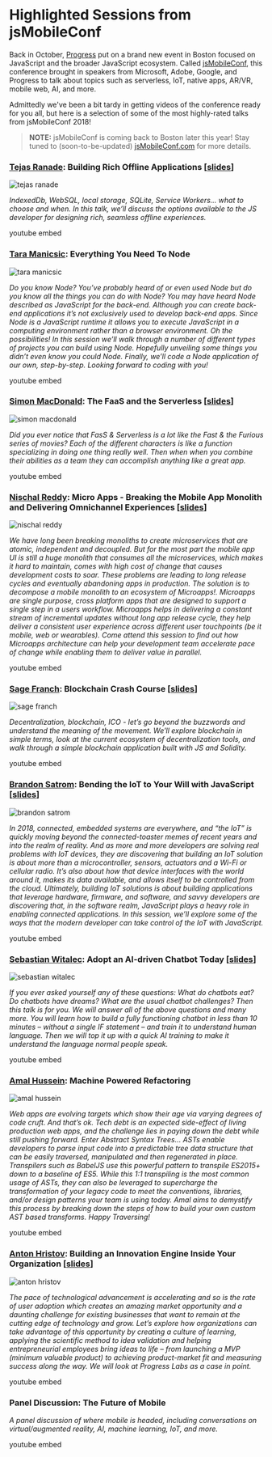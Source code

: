 # Highlighted Sessions from jsMobileConf

Back in October, [Progress](https://www.progress.com/) put on a brand new event in Boston focused on JavaScript and the broader JavaScript ecosystem. Called [jsMobileConf](https://jsmobileconf.com/), this conference brought in speakers from Microsoft, Adobe, Google, and Progress to talk about topics such as serverless, IoT, native apps, AR/VR, mobile web, AI, and more.

Admittedly we've been a bit tardy in getting videos of the conference ready for you all, but here is a selection of some of the most highly-rated talks from jsMobileConf 2018!

> **NOTE:** jsMobileConf is coming back to Boston later this year! Stay tuned to (soon-to-be-updated) [jsMobileConf.com](https://jsmobileconf.com/) for more details.

### [Tejas Ranade](https://twitter.com/tejasrnd): Building Rich Offline Applications [[slides](https://github.com/rdlauer/jsmobileconf-2018-speakers/blob/master/Ranade%20-%20Building%20Offline%20Apps.key?raw=true)]

![tejas ranade](tejasranade.jpg)

*IndexedDb, WebSQL, local storage, SQLite, Service Workers… what to choose and when. In this talk, we’ll discuss the options available to the JS developer for designing rich, seamless offline experiences.*

youtube embed

### [Tara Manicsic](https://twitter.com/Tzmanics): Everything You Need To Node

![tara manicsic](taramanicsic.jpg)

*Do you know Node? You’ve probably heard of or even used Node but do you know all the things you can do with Node? You may have heard Node described as JavaScript for the back-end. Although you can create back-end applications it’s not exclusively used to develop back-end apps. Since Node is a JavaScript runtime it allows you to execute JavaScript in a computing environment rather than a browser environment. Oh the possibilities! In this session we’ll walk through a number of different types of projects you can build using Node. Hopefully unveiling some things you didn’t even know you could Node. Finally, we’ll code a Node application of our own, step-by-step. Looking forward to coding with you!*

youtube embed

### [Simon MacDonald](https://twitter.com/macdonst): The FaaS and the Serverless [[slides](https://slides.com/simonmacdonald/the-faas-and-the-serverless-39)]

![simon macdonald](simonmacdonald.jpg)

*Did you ever notice that FasS & Serverless is a lot like the Fast & the Furious series of movies? Each of the different characters is like a function specializing in doing one thing really well. Then when when you combine their abilities as a team they can accomplish anything like a great app.*

youtube embed

### [Nischal Reddy](https://twitter.com/nischalsrinivas): Micro Apps - Breaking the Mobile App Monolith and Delivering Omnichannel Experiences [[slides](https://github.com/rdlauer/jsmobileconf-2018-speakers/blob/master/Reddy%20-%20Microapps.pptx?raw=true)]

![nischal reddy](nischalreddy.jpg)

*We have long been breaking monoliths to create microservices that are atomic, independent and decoupled. But for the most part the mobile app UI is still a huge monolith that consumes all the microservices, which makes it hard to maintain, comes with high cost of change that causes development costs to soar. These problems are leading to long release cycles and eventually abandoning apps in production. The solution is to decompose a mobile monolith to an ecosystem of Microapps!. Microapps are single purpose, cross platform apps that are designed to support a single step in a users workflow. Microapps helps in delivering a constant stream of incremental updates without long app release cycle, they help deliver a consistent user experience across different user touchpoints (be it mobile, web or wearables). Come attend this session to find out how Microapps architecture can help your development team accelerate pace of change while enabling them to deliver value in parallel.*

youtube embed

### [Sage Franch](https://twitter.com/theTrendyTechie): Blockchain Crash Course [[slides](https://github.com/rdlauer/jsmobileconf-2018-speakers/blob/master/Franch%20-%20Blockchain.pptx?raw=true)]

![sage franch](sagefranch.jpg)

*Decentralization, blockchain, ICO - let’s go beyond the buzzwords and understand the meaning of the movement. We’ll explore blockchain in simple terms, look at the current ecosystem of decentralization tools, and walk through a simple blockchain application built with JS and Solidity.*

youtube embed

### [Brandon Satrom](https://twitter.com/BrandonSatrom): Bending the IoT to Your Will with JavaScript [[slides](https://github.com/rdlauer/jsmobileconf-2018-speakers/raw/master/Satrom%20-%20IoT.pdf)]

![brandon satrom](brandonsatrom.jpg)

*In 2018, connected, embedded systems are everywhere, and “the IoT” is quickly moving beyond the connected-toaster memes of recent years and into the realm of reality. And as more and more developers are solving real problems with IoT devices, they are discovering that building an IoT solution is about more than a microcontroller, sensors, actuators and a Wi-Fi or cellular radio. It’s also about how that device interfaces with the world around it, makes its data available, and allows itself to be controlled from the cloud. Ultimately, building IoT solutions is about building applications that leverage hardware, firmware, and software, and savvy developers are discovering that, in the software realm, JavaScript plays a heavy role in enabling connected applications. In this session, we’ll explore some of the ways that the modern developer can take control of the IoT with JavaScript.*

youtube embed

### [Sebastian Witalec](https://twitter.com/sebawita): Adopt an AI-driven Chatbot Today [[slides](https://github.com/rdlauer/jsmobileconf-2018-speakers/blob/master/Witalec%20-%20Chat%20Bots.key?raw=true)]

![sebastian witalec](sebastianwitalec.jpg)

*If you ever asked yourself any of these questions: What do chatbots eat? Do chatbots have dreams? What are the usual chatbot challenges? Then this talk is for you. We will answer all of the above questions and many more. You will learn how to build a fully functioning chatbot in less than 10 minutes – without a single IF statement – and train it to understand human language. Then we will top it up with a quick AI training to make it understand the language normal people speak.*

youtube embed

### [Amal Hussein](https://twitter.com/nomadtechie): Machine Powered Refactoring

![amal hussein](amalhussein.jpg)

*Web apps are evolving targets which show their age via varying degrees of code cruft. And that’s ok. Tech debt is an expected side-effect of living production web apps, and the challenge lies in paying down the debt while still pushing forward. Enter Abstract Syntax Trees… ASTs enable developers to parse input code into a predictable tree data structure that can be easily traversed, manipulated and then regenerated in place. Transpilers such as BabelJS use this powerful pattern to transpile ES2015+ down to a baseline of ES5. While this 1:1 transpiling is the most common usage of ASTs, they can also be leveraged to supercharge the transformation of your legacy code to meet the conventions, libraries, and/or design patterns your team is using today. Amal aims to demystify this process by breaking down the steps of how to build your own custom AST based transforms. Happy Traversing!*

youtube embed

### [Anton Hristov](https://twitter.com/AntonHristov): Building an Innovation Engine Inside Your Organization [[slides](https://github.com/rdlauer/jsmobileconf-2018-speakers/raw/master/Hristov%20-%20Building%20Innovation%20Engine.pdf)]

![anton hristov](antonhristov.jpg)

*The pace of technological advancement is accelerating and so is the rate of user adoption which creates an amazing market opportunity and a daunting challenge for existing businesses that want to remain at the cutting edge of technology and grow. Let’s explore how organizations can take advantage of this opportunity by creating a culture of learning, applying the scientific method to idea validation and helping entrepreneurial employees bring ideas to life – from launching a MVP (minimum valuable product) to achieving product-market fit and measuring success along the way. We will look at Progress Labs as a case in point.*

youtube embed

### Panel Discussion: The Future of Mobile

*A panel discussion of where mobile is headed, including conversations on virtual/augmented reality, AI, machine learning, IoT, and more.*

youtube embed